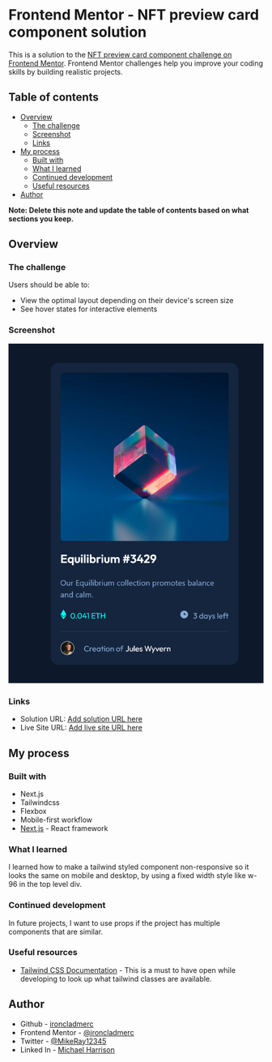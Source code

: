 # Frontend Mentor - NFT preview card component solution

This is a solution to the [NFT preview card component challenge on Frontend Mentor](https://www.frontendmentor.io/challenges/nft-preview-card-component-SbdUL_w0U). Frontend Mentor challenges help you improve your coding skills by building realistic projects.

## Table of contents

- [Overview](#overview)
  - [The challenge](#the-challenge)
  - [Screenshot](#screenshot)
  - [Links](#links)
- [My process](#my-process)
  - [Built with](#built-with)
  - [What I learned](#what-i-learned)
  - [Continued development](#continued-development)
  - [Useful resources](#useful-resources)
- [Author](#author)

**Note: Delete this note and update the table of contents based on what sections you keep.**

## Overview

### The challenge

Users should be able to:

- View the optimal layout depending on their device's screen size
- See hover states for interactive elements

### Screenshot

![](./screenshot.png)

### Links

- Solution URL: [Add solution URL here](https://your-solution-url.com)
- Live Site URL: [Add live site URL here](https://your-live-site-url.com)

## My process

### Built with

- Next.js
- Tailwindcss
- Flexbox
- Mobile-first workflow
- [Next.js](https://nextjs.org/) - React framework

### What I learned

I learned how to make a tailwind styled component non-responsive so it looks the same on mobile and desktop, by using a fixed width style like w-96 in the top level div.

### Continued development

In future projects, I want to use props if the project has multiple components that are similar.

### Useful resources

- [Tailwind CSS Documentation](https://tailwindcss.com/docs/installation) - This is a must to have open while developing to look up what tailwind classes are available.

## Author

- Github - [ironcladmerc](https://github.com/ironcladmerc)
- Frontend Mentor - [@ironcladmerc](https://www.frontendmentor.io/profile/ironcladmerc)
- Twitter - [@MikeRay12345](https://www.twitter.com/@MikeRay12345)
- Linked In - [Michael Harrison](https://www.linkedin.com/in/michael-r-harrison/)
